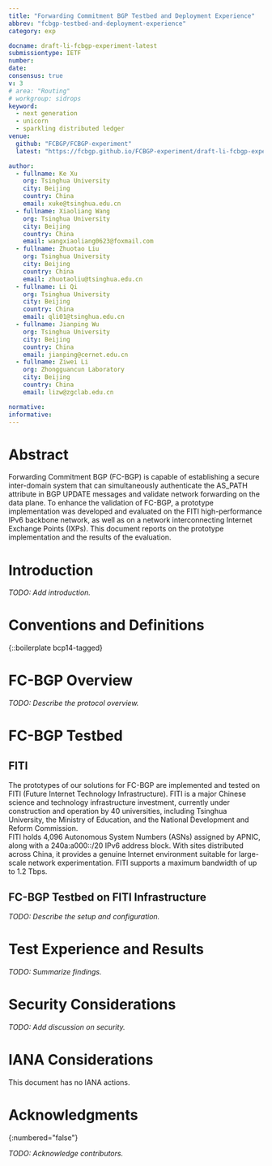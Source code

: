 ```yaml
---
title: "Forwarding Commitment BGP Testbed and Deployment Experience"
abbrev: "fcbgp-testbed-and-deployment-experience"
category: exp

docname: draft-li-fcbgp-experiment-latest
submissiontype: IETF
number:
date:
consensus: true
v: 3
# area: "Routing"
# workgroup: sidrops
keyword:
  - next generation
  - unicorn
  - sparkling distributed ledger
venue:
  github: "FCBGP/FCBGP-experiment"
  latest: "https://fcbgp.github.io/FCBGP-experiment/draft-li-fcbgp-experiment.html"

author:
  - fullname: Ke Xu
    org: Tsinghua University
    city: Beijing
    country: China
    email: xuke@tsinghua.edu.cn
  - fullname: Xiaoliang Wang
    org: Tsinghua University
    city: Beijing
    country: China
    email: wangxiaoliang0623@foxmail.com
  - fullname: Zhuotao Liu
    org: Tsinghua University
    city: Beijing
    country: China
    email: zhuotaoliu@tsinghua.edu.cn
  - fullname: Li Qi
    org: Tsinghua University
    city: Beijing
    country: China
    email: qli01@tsinghua.edu.cn
  - fullname: Jianping Wu
    org: Tsinghua University
    city: Beijing
    country: China
    email: jianping@cernet.edu.cn
  - fullname: Ziwei Li
    org: Zhongguancun Laboratory
    city: Beijing
    country: China
    email: lizw@zgclab.edu.cn

normative:
informative:
---
```


# Abstract

Forwarding Commitment BGP (FC-BGP) is capable of establishing a secure inter-domain system that can simultaneously authenticate the AS_PATH attribute in BGP UPDATE messages and validate network forwarding on the data plane. To enhance the validation of FC-BGP, a prototype implementation was developed and evaluated on the FITI high-performance IPv6 backbone network, as well as on a network interconnecting Internet Exchange Points (IXPs). This document reports on the prototype implementation and the results of the evaluation.

# Introduction

_TODO: Add introduction._

# Conventions and Definitions

{::boilerplate bcp14-tagged}

# FC-BGP Overview

_TODO: Describe the protocol overview._

# FC-BGP Testbed

## FITI

The prototypes of our solutions for FC-BGP are implemented and tested on FITI (Future Internet Technology Infrastructure). FITI is a major Chinese science and technology infrastructure investment, currently under construction and operation by 40 universities, including Tsinghua University, the Ministry of Education, and the National Development and Reform Commission.  
FITI holds 4,096 Autonomous System Numbers (ASNs) assigned by APNIC, along with a 240a:a000::/20 IPv6 address block. With sites distributed across China, it provides a genuine Internet environment suitable for large-scale network experimentation. FITI supports a maximum bandwidth of up to 1.2 Tbps.

## FC-BGP Testbed on FITI Infrastructure

_TODO: Describe the setup and configuration._

# Test Experience and Results

_TODO: Summarize findings._

# Security Considerations

_TODO: Add discussion on security._

# IANA Considerations

This document has no IANA actions.

# Acknowledgments
{:numbered="false"}

_TODO: Acknowledge contributors._
